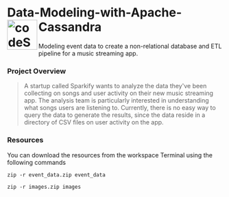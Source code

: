 # Data-Modeling-with-Apache-Cassandra <img align="left" alt="codeSTACKr | songs" width="70px" src="https://user-images.githubusercontent.com/58150666/185989388-c6b37f59-3d5c-4c21-b571-f70cbdf7e1f0.png"/>


Modeling event data to create a non-relational database and ETL pipeline for a music streaming app. 

### **Project Overview**
> A startup called Sparkify wants to analyze the data they've been collecting on songs and user activity on their new music streaming app. The analysis team is particularly interested in understanding what songs users are listening to. Currently, there is no easy way to query the data to generate the results, since the data reside in a directory of CSV files on user activity on the app.
### **Resources**
You can download the resources from the workspace Terminal using the following commands

`zip -r event_data.zip event_data`

`zip -r images.zip images`
